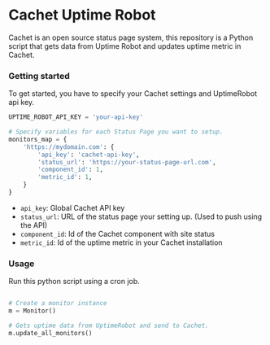 # Cachet Uptime Robot

Cachet is an open source status page system, this repository is a Python script that gets data from Uptime Robot and updates uptime metric in Cachet.

### Getting started 

To get started, you have to specify your Cachet settings and UptimeRobot api key.
```python
UPTIME_ROBOT_API_KEY = 'your-api-key'
```


```python 
# Specify variables for each Status Page you want to setup.
monitors_map = {
    'https://mydomain.com': {
        'api_key': 'cachet-api-key',
        'status_url': 'https://your-status-page-url.com',
        'component_id': 1,
        'metric_id': 1,
    }
}
```

* `api_key`:  Global Cachet API key
* `status_url`: URL of the status page your setting up. (Used to push using the API)
* `component_id`: Id of the Cachet component with site status
* `metric_id`: Id of the uptime metric in your Cachet installation

### Usage

Run this python script using a cron job.
```python

# Create a monitor instance 
m = Monitor()

# Gets uptime data from UptimeRobot and send to Cachet.
m.update_all_monitors()
```
